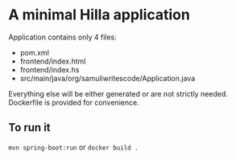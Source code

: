 # A minimal Hilla application
Application contains only 4 files:
- pom.xml
- frontend/index.html
- frontend/index.hs
- src/main/java/org/samuliwritescode/Application.java

Everything else will be either generated or are not strictly needed. Dockerfile is provided for convenience.

## To run it
`mvn spring-boot:run`
or
`docker build .`